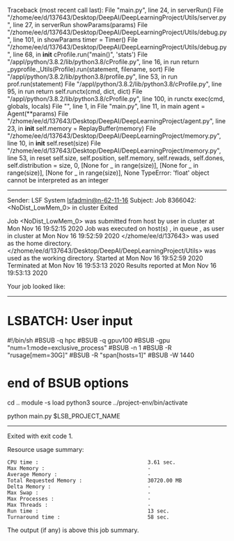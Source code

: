 Traceback (most recent call last):
  File "main.py", line 24, in <module>
    serverRun()
  File "/zhome/ee/d/137643/Desktop/DeepAI/DeepLearningProject/Utils/server.py", line 27, in serverRun
    showParams(params)
  File "/zhome/ee/d/137643/Desktop/DeepAI/DeepLearningProject/Utils/debug.py", line 101, in showParams
    timer = Timer()
  File "/zhome/ee/d/137643/Desktop/DeepAI/DeepLearningProject/Utils/debug.py", line 68, in __init__
    cProfile.run("main()", 'stats')
  File "/appl/python/3.8.2/lib/python3.8/cProfile.py", line 16, in run
    return _pyprofile._Utils(Profile).run(statement, filename, sort)
  File "/appl/python/3.8.2/lib/python3.8/profile.py", line 53, in run
    prof.run(statement)
  File "/appl/python/3.8.2/lib/python3.8/cProfile.py", line 95, in run
    return self.runctx(cmd, dict, dict)
  File "/appl/python/3.8.2/lib/python3.8/cProfile.py", line 100, in runctx
    exec(cmd, globals, locals)
  File "<string>", line 1, in <module>
  File "main.py", line 11, in main
    agent = Agent(**params)
  File "/zhome/ee/d/137643/Desktop/DeepAI/DeepLearningProject/agent.py", line 23, in __init__
    self.memory = ReplayBuffer(memory)
  File "/zhome/ee/d/137643/Desktop/DeepAI/DeepLearningProject/memory.py", line 10, in __init__
    self.reset(size)
  File "/zhome/ee/d/137643/Desktop/DeepAI/DeepLearningProject/memory.py", line 53, in reset
    self.size, self.position, self.memory, self.rewads, self.dones, self.distribution = size, 0, [None for _ in range(size)], [None for _ in range(size)], [None for _ in range(size)], None
TypeError: 'float' object cannot be interpreted as an integer

------------------------------------------------------------
Sender: LSF System <lsfadmin@n-62-11-16>
Subject: Job 8366042: <NoDist_LowMem_0> in cluster <dcc> Exited

Job <NoDist_LowMem_0> was submitted from host <n-62-27-18> by user <s183905> in cluster <dcc> at Mon Nov 16 19:52:15 2020
Job was executed on host(s) <n-62-11-16>, in queue <gpuv100>, as user <s183905> in cluster <dcc> at Mon Nov 16 19:52:59 2020
</zhome/ee/d/137643> was used as the home directory.
</zhome/ee/d/137643/Desktop/DeepAI/DeepLearningProject/Utils> was used as the working directory.
Started at Mon Nov 16 19:52:59 2020
Terminated at Mon Nov 16 19:53:13 2020
Results reported at Mon Nov 16 19:53:13 2020

Your job looked like:

------------------------------------------------------------
# LSBATCH: User input
#!/bin/sh
#BSUB -q hpc
#BSUB -q gpuv100
#BSUB -gpu "num=1:mode=exclusive_process"
#BSUB -n 1
#BSUB -R "rusage[mem=30G]"
#BSUB -R "span[hosts=1]"
#BSUB -W 1440
# end of BSUB options
cd ..
module -s load python3
source ../project-env/bin/activate

python main.py $LSB_PROJECT_NAME


------------------------------------------------------------

Exited with exit code 1.

Resource usage summary:

    CPU time :                                   3.61 sec.
    Max Memory :                                 -
    Average Memory :                             -
    Total Requested Memory :                     30720.00 MB
    Delta Memory :                               -
    Max Swap :                                   -
    Max Processes :                              -
    Max Threads :                                -
    Run time :                                   13 sec.
    Turnaround time :                            58 sec.

The output (if any) is above this job summary.

